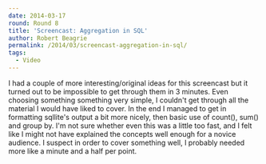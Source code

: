 ```yaml
---
date: 2014-03-17
round: Round 8
title: 'Screencast: Aggregation in SQL'
author: Robert Beagrie
permalink: /2014/03/screencast-aggregation-in-sql/
tags:
  - Video
---
```

I had a couple of more interesting/original ideas for this screencast but it turned out to be impossible to get through them in 3 minutes. Even choosing something something very simple, I couldn't get through all the material I would have liked to cover. In the end I managed to get in formatting sqllite's output a bit more nicely, then basic use of count(), sum() and group by. I'm not sure whether even this was a little too fast, and I felt like I might not have explained the concepts well enough for a novice audience. I suspect in order to cover something well, I probably needed more like a minute and a half per point.
